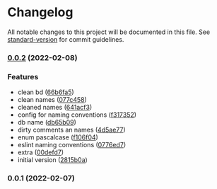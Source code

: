 # Changelog

All notable changes to this project will be documented in this file. See [standard-version](https://github.com/conventional-changelog/standard-version) for commit guidelines.

### [0.0.2](https://github.com/LabsAdemy/Aldaba-CleanCode-Intro/compare/v0.0.1...v0.0.2) (2022-02-08)


### Features

* clean bd ([66b6fa5](https://github.com/LabsAdemy/Aldaba-CleanCode-Intro/commit/66b6fa5e10419b1641c7cc9df6435b270bf534f7))
* clean names ([077c458](https://github.com/LabsAdemy/Aldaba-CleanCode-Intro/commit/077c458f16eae7337db058e7bfd3a9b0d335d521))
* cleaned names ([641acf3](https://github.com/LabsAdemy/Aldaba-CleanCode-Intro/commit/641acf310513740fd5ccdce4bb9fb0d00bc3fd5b))
* config for naming conventions ([f317352](https://github.com/LabsAdemy/Aldaba-CleanCode-Intro/commit/f317352e559f6d6c9d6a2a6744de11ef2744a03e))
* db name ([db65b09](https://github.com/LabsAdemy/Aldaba-CleanCode-Intro/commit/db65b0967c9d7ae96f20220b4323eb2dcd55bef2))
* dirty comments an names ([4d5ae77](https://github.com/LabsAdemy/Aldaba-CleanCode-Intro/commit/4d5ae77afc7999bb1370df887a0134b1ee5a419b))
* enum pascalcase ([f106f04](https://github.com/LabsAdemy/Aldaba-CleanCode-Intro/commit/f106f04708c9d374014f0341e01db4c001d630ed))
* eslint naming conventions ([0776ed7](https://github.com/LabsAdemy/Aldaba-CleanCode-Intro/commit/0776ed75393ef9d47a49d7c6856ca859ef0f179a))
* extra ([00defd7](https://github.com/LabsAdemy/Aldaba-CleanCode-Intro/commit/00defd71b52bcbb3afb61184648ac621177ff8d2))
* initial version ([2815b0a](https://github.com/LabsAdemy/Aldaba-CleanCode-Intro/commit/2815b0a9b7625fdbce428e3a978b52a8b6759894))

### 0.0.1 (2022-02-07)
